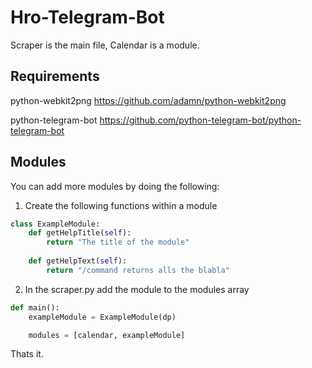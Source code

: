 # Hro-Telegram-Bot

Scraper is the main file, Calendar is a module.

## Requirements
python-webkit2png https://github.com/adamn/python-webkit2png

python-telegram-bot https://github.com/python-telegram-bot/python-telegram-bot


## Modules 

You can add more modules by doing the following:

1. Create the following functions within a module
```python
class ExampleModule:
    def getHelpTitle(self):
        return "The title of the module"
    
    def getHelpText(self):
        return "/command returns alls the blabla"
```
2. In the scraper.py add the module to the modules array

```python
def main():
    exampleModule = ExampleModule(dp)

    modules = [calendar, exampleModule]
```

Thats it.
